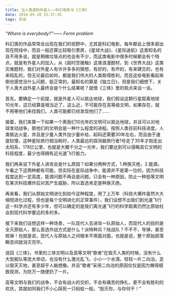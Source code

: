 ```yaml
---
title: 当人类遇到外星人——科幻电影与《三体》
date: 2016-05-28 15:37:35
tags: 杂谈
---
```

*“Where is everybody?”—— Fermi problem*

科幻类的作品常常会出现在我们的视野中，尤其是科幻电影，每年都会上很多部出现在院线中，而且一般还算比较吸引票房，《星球大战》、《星际迷航》这类知名的自不用多说，就是稍微垃圾点的也会有不少，而这类电影中很多时候都会有个特点，就是有外星人的加入，从《超时空接触》这类浪漫题材，到《世界大战》这类灾难题材，我们对外星人有许许多多的猜想，有好的，有坏的，有来建交的，也有来捣乱的，但无论最后如何，都是我们伟大的人类取得胜利，而且这些电影看起来倒也感觉没什么问题，挺正常的，最知名的算是《独立日》，但是我们细想下，关于人类大战外星人最终会是个什么结果呢？就借《三体》里的观点来谈一谈。<!--more-->

首先，要确定一个前提，就是外星人可以抵达地球，我们假设这颗行星距离地球10光年，这已经算是相当近了，这么近，不可能存在高等级文明，如果存在，就不用等他们来找我们，人类可能都已经发现他们了……

接着，我们来算一下如果一个离我们10光年的文明可以抵达地球，并且可以对地球发动战争，那他们的文明会是一种什么程度的进程。按照人类目前科技进度，人类抵达火星，并且是少量人类外加少量补给，起码还需要30年左右，而且由于速度较慢，这种星际旅行相当耗时，人类最远的探测器旅行者1号走了35年才刚走出太阳系，178亿公里，也就是大概千分之一光年，我们要达到可以侵略其它文明的科技程度，最少也得拥有近光速飞行能力。

我们再来说下外星人进攻会是什么原因？如果分两种方式，1.种族灭绝，2.能源。乍看之下这两种都有可能，但实际在星际战争中，能源并不是第一位的，因为科技程度达到一定高度，能源问题不再会是问题。只会有一种原因，防止一种低等文明在某次科技爆炸后对其产生威胁，所以首选肯定是种族灭绝。

再来看，我们从原始文明进化到如今这种程度，用了上万年（科技大爆炸虽然大大缩短进化过程，但也是每个文明进化的正常事件），我们设想不出我们到光速飞行这一科学点还有多少年，但可以确定的是我们离光速飞行的科学距离仍然比原始社会到现代科学要远的多的多。

接下来我们设想这样一种场景，一队现代人去进攻一队原始人，而现代人的目的是全灭原始人，那么首选作战方式是什么？派特种兵？陆战队？不不不，导弹，甚至核弹！也就是说，现代人与原始人之间根本不用面对面，也就是说，整个原始部落瞬息间就消灭完毕。

说回《三体》，书里的三体文明以及高等文明“歌者”在毁灭人类的时候，没有什么大型舰队等庞大举动，也没有什么激光乱飞，小小一个水滴，轻轻一片二向泊，足以毁天灭地，甚至超乎人脑想像。并且“歌者”采用二向泊的原因仅仅是因为懒得细致观测，为防万一随便扔了一片。

高等文明与我们的战争，不会有战火的交织，不会有痛苦的挣扎，更不会有胜利的欢庆，其就如同我们不小心踩死一只蚂蚁一般。“毁灭你，与你何干！”
